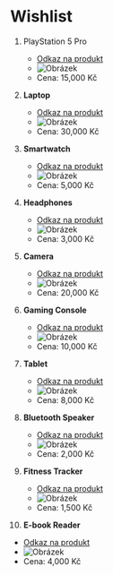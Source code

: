 # Wishlist

1. PlayStation 5 Pro
   - [Odkaz na produkt](https://example.com/smartphone)
   - ![Obrázek](https://example.com/smartphone.jpg)
   - Cena: 15,000 Kč

2. **Laptop**
   - [Odkaz na produkt](https://example.com/laptop)
   - ![Obrázek](https://example.com/laptop.jpg)
   - Cena: 30,000 Kč

3. **Smartwatch**
   - [Odkaz na produkt](https://example.com/smartwatch)
   - ![Obrázek](https://example.com/smartwatch.jpg)
   - Cena: 5,000 Kč

4. **Headphones**
   - [Odkaz na produkt](https://example.com/headphones)
   - ![Obrázek](https://example.com/headphones.jpg)
   - Cena: 3,000 Kč

5. **Camera**
   - [Odkaz na produkt](https://example.com/camera)
   - ![Obrázek](https://example.com/camera.jpg)
   - Cena: 20,000 Kč

6. **Gaming Console**
   - [Odkaz na produkt](https://example.com/gaming-console)
   - ![Obrázek](https://example.com/gaming-console.jpg)
   - Cena: 10,000 Kč

7. **Tablet**
   - [Odkaz na produkt](https://example.com/tablet)
   - ![Obrázek](https://example.com/tablet.jpg)
   - Cena: 8,000 Kč

8. **Bluetooth Speaker**
   - [Odkaz na produkt](https://example.com/bluetooth-speaker)
   - ![Obrázek](https://example.com/bluetooth-speaker.jpg)
   - Cena: 2,000 Kč

9. **Fitness Tracker**
   - [Odkaz na produkt](https://example.com/fitness-tracker)
   - ![Obrázek](https://example.com/fitness-tracker.jpg)
   - Cena: 1,500 Kč

10. **E-book Reader**
   - [Odkaz na produkt](https://example.com/ebook-reader)
   - ![Obrázek](https://example.com/ebook-reader.jpg)
   - Cena: 4,000 Kč


